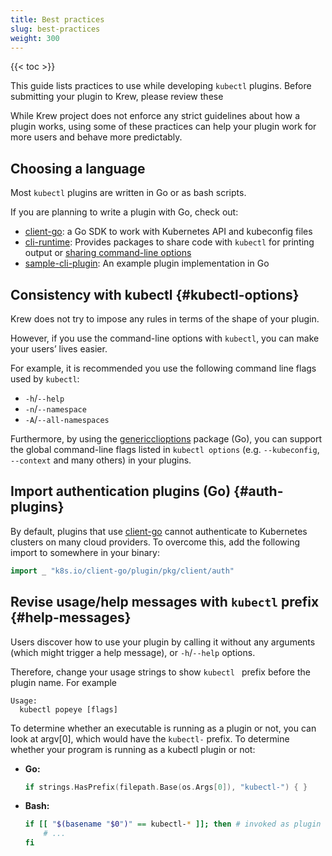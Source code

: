 ```yaml
---
title: Best practices
slug: best-practices
weight: 300
---
```


{{< toc >}}

This guide lists practices to use while developing `kubectl` plugins. Before
submitting your plugin to Krew, please review these

While Krew project does not enforce any strict guidelines about how a plugin
works, using some of these practices can help your plugin work for more users
and behave more predictably.

## Choosing a language

Most `kubectl` plugins are written in Go or as bash scripts.

If you are planning to write a plugin with Go, check out:

- [client-go]: a Go SDK to work with Kubernetes API and kubeconfig files
- [cli-runtime]: Provides packages to share code with `kubectl` for printing output or [sharing command-line options][cli-opts]
- [sample-cli-plugin]: An example plugin implementation in Go

## Consistency with kubectl {#kubectl-options}

Krew does not try to impose any rules in terms of the shape of your plugin.

However, if you use the command-line options with `kubectl`, you can make your
users’ lives easier.

For example, it is recommended you use the following command line flags used by
`kubectl`:

- `-h`/`--help`
- `-n`/`--namespace`
- `-A`/`--all-namespaces`

Furthermore, by using the [genericclioptions][cli-opts] package (Go), you can
support the global command-line flags listed in `kubectl options` (e.g.
`--kubeconfig`, `--context` and many others) in your plugins.

## Import authentication plugins (Go) {#auth-plugins}

By default, plugins that use [client-go]
cannot authenticate to Kubernetes clusters on many cloud providers. To overcome
this, add the following import to somewhere in your binary:

```go
import _ "k8s.io/client-go/plugin/pkg/client/auth"
```

[cli-runtime]: https://github.com/kubernetes/cli-runtime/
[client-go]: https://godoc.org/k8s.io/client-go
[cli-opts]: https://godoc.org/k8s.io/cli-runtime/pkg/genericclioptions
[sample-cli-plugin]: https://github.com/kubernetes/sample-cli-plugin

## Revise usage/help messages with `kubectl` prefix {#help-messages}

Users discover how to use your plugin by calling it without any arguments (which
might trigger a help message), or `-h`/`--help` options.

Therefore, change your usage strings to show `kubectl ` prefix before the plugin
name. For example

```text
Usage:
  kubectl popeye [flags]
```

To determine whether an executable is running as a plugin or not, you can look
at argv[0], which would have the `kubectl-` prefix. To determine whether your
program is running as a kubectl plugin or not:

- **Go:**

    ```go
    if strings.HasPrefix(filepath.Base(os.Args[0]), "kubectl-") { }
    ```

- **Bash:**

    ```bash
    if [[ "$(basename "$0")" == kubectl-* ]]; then # invoked as plugin
        # ...
    fi
    ```
